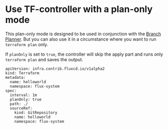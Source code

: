 # Use TF-controller with a plan-only mode

This plan-only mode is designed to be used in conjunction with the [Branch Planner](../branch_planner/index.md).
But you can also use it in a circumstance where you want to run `terraform plan` only.

If `planOnly` is set to `true`, the controller will skip the apply part and runs
only `terraform plan` and saves the output.

```
apiVersion: infra.contrib.fluxcd.io/v1alpha2
kind: Terraform
metadata:
  name: helloworld
  namespace: flux-system
spec:
  interval: 1m
  planOnly: true
  path: ./
  sourceRef:
    kind: GitRepository
    name: helloworld
    namespace: flux-system
```
